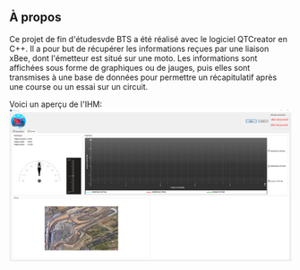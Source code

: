 ## À propos

Ce projet de fin d'étudesvde BTS a été réalisé avec le logiciel QTCreator en C++. Il a pour but de récupérer les informations reçues par une liaison xBee, dont l'émetteur est situé sur une moto. Les informations sont affichées sous forme de graphiques ou de jauges, puis elles sont transmises à une base de données pour permettre un récapitulatif après une course ou un essai sur un circuit.

Voici un aperçu de l'IHM:
![IHM](IHM.png)
